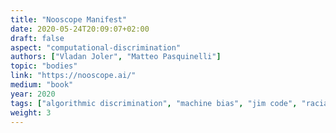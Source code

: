 ```yaml
---
title: "Nooscope Manifest"
date: 2020-05-24T20:09:07+02:00
draft: false
aspect: "computational-discrimination"
authors: ["Vladan Joler", "Matteo Pasquinelli"]
topic: "bodies"
link: "https://nooscope.ai/"
medium: "book"
year: 2020
tags: ["algorithmic discrimination", "machine bias", "jim code", "racial hierarchies", "discriminatory designs"]
weight: 3
---
```

